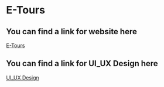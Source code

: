 # E-Tours

## You can find a link for website here
<a href="https://k7413ds433d.github.io/E-Tours/">E-Tours</a>
## You can find a link for UI_UX Design here
<a href="https://www.figma.com/file/zzV4dBXXpfNnxZDSbU9X9K/E-Tours?type=design&node-id=0%3A1&mode=design&t=Wf0JhYhAFqSfq1dA-1">UI_UX Design</a>
